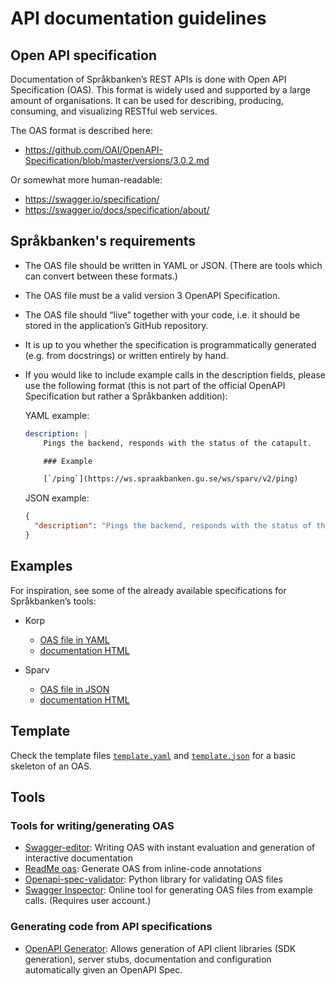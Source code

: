 # API documentation guidelines

## Open API specification

Documentation of Språkbanken’s REST APIs is done with Open API Specification (OAS). This format is widely used and supported by a large amount of organisations. It can be used for describing, producing, consuming, and visualizing RESTful web services.

The OAS format is described here:
* https://github.com/OAI/OpenAPI-Specification/blob/master/versions/3.0.2.md

Or somewhat more human-readable:
* https://swagger.io/specification/
* https://swagger.io/docs/specification/about/

## Språkbanken's requirements

* The OAS file should be written in YAML or JSON. (There are tools which can convert between these formats.)
* The OAS file must be a valid version 3 OpenAPI Specification.
* The OAS file should “live” together with your code, i.e. it should be stored in the application’s GitHub repository.
* It is up to you whether the specification is programmatically generated (e.g. from docstrings) or written entirely by hand.
* If you would like to include example calls in the description fields, please use the following format (this is not part of the official OpenAPI Specification but rather a Språkbanken addition):

    YAML example:
    ```YAML
    description: |
        Pings the backend, responds with the status of the catapult.

        ### Example

        [`/ping`](https://ws.spraakbanken.gu.se/ws/sparv/v2/ping)
    ```

    JSON example:
    ```JSON
    {
      "description": "Pings the backend, responds with the status of the catapult.\n\n### Example\n\n[`/ping`](https://ws.spraakbanken.gu.se/ws/sparv/v2/ping)\n"
    }

    ```

## Examples

For inspiration, see some of the already available specifications for Språkbanken’s tools:

* Korp
    * [OAS file in YAML](https://raw.githubusercontent.com/spraakbanken/korp-backend/v8/docs/api.yaml)
    * [documentation HTML](http://demo.spraakdata.gu.se/apidoc/korp/)

* Sparv
    * [OAS file in JSON](https://raw.githubusercontent.com/spraakbanken/sparv-backend/oas-adapt/app/static/sparv_api_spec.json)
    * [documentation HTML](http://demo.spraakdata.gu.se/apidoc/sparv/)

## Template

Check the template files [`template.yaml`](templates/template.yaml) and [`template.json`](templates/template.json) for a basic skeleton of an OAS.

## Tools

### Tools for writing/generating OAS

* [Swagger-editor](http://editor.swagger.io): Writing OAS with instant evaluation and generation of interactive documentation
* [ReadMe oas](https://openap.is/): Generate OAS from inline-code annotations
* [Openapi-spec-validator](https://github.com/p1c2u/openapi-spec-validator): Python library for validating OAS files
* [Swagger Inspector](https://swagger.io/tools/swagger-inspector/): Online tool for generating OAS files from example calls. (Requires user account.)

### Generating code from API specifications

* [OpenAPI Generator](https://openapi-generator.tech/): Allows generation of API client libraries (SDK generation), server stubs, documentation and configuration automatically given an OpenAPI Spec.
